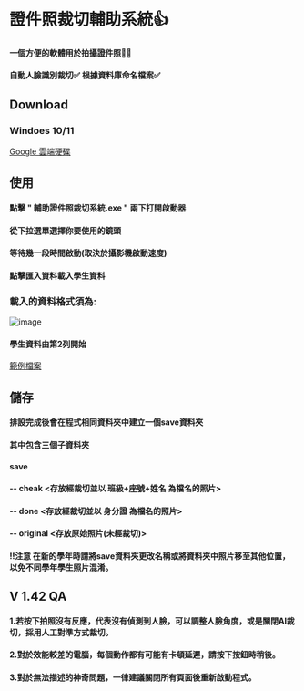 # 證件照裁切輔助系統👍
#### 一個方便的軟體用於拍攝證件照🙍‍♂️

#### 自動人臉識別裁切✅  根據資料庫命名檔案✅

## Download
### Windoes 10/11
<a href="https://drive.google.com/drive/folders/1SrNF2mvflr09VhDJgmYa_jUPFakxd0Tv?usp=drive_link" class="button">Google 雲端硬碟</a>
## 使用
#### 點擊 " 輔助證件照裁切系統.exe " 兩下打開啟動器
#### 從下拉選單選擇你要使用的鏡頭
#### 等待幾一段時間啟動(取決於攝影機啟動速度)
#### 點擊匯入資料載入學生資料
### 載入的資料格式須為:
![image](https://github.com/ivan17lai/HeadshotCam-Pro/assets/34911327/48607214-c37a-49ab-b6df-a03b3ff6532c)
#### 學生資料由第2列開始
<a href="https://github.com/ivan17lai/HeadshotCam-Pro/blob/main/%E5%AD%B8%E7%94%9F%E8%B3%87%E6%96%99%E7%AF%84%E4%BE%8B%E6%AA%94%E6%A1%88.xlsx
" class="button">範例檔案</a>
## 儲存
#### 排設完成後會在程式相同資料夾中建立一個save資料夾
####  其中包含三個子資料夾
####   save
####     -- cheak       <存放經裁切並以 班級+座號+姓名 為檔名的照片>
####     -- done        <存放經裁切並以 身分證 為檔名的照片>
####     -- original    <存放原始照片(未經裁切)>
####   !!注意 在新的學年時請將save資料夾更改名稱或將資料夾中照片移至其他位置，以免不同學年學生照片混淆。
## V 1.42 QA
#### 1.若按下拍照沒有反應，代表沒有偵測到人臉，可以調整人臉角度，或是關閉AI裁切，採用人工對準方式裁切。
#### 2.對於效能較差的電腦，每個動作都有可能有卡頓延遲，請按下按鈕時稍後。
#### 3.對於無法描述的神奇問題，一律建議關閉所有頁面後重新啟動程式。
